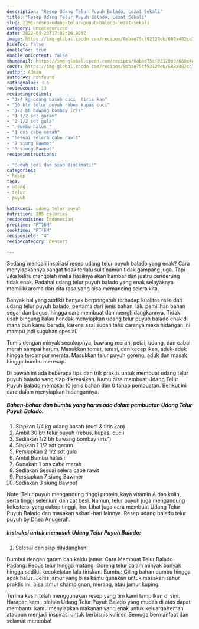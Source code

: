 ```yaml
---
description: "Resep Udang Telur Puyuh Balado, Lezat Sekali"
title: "Resep Udang Telur Puyuh Balado, Lezat Sekali"
slug: 2391-resep-udang-telur-puyuh-balado-lezat-sekali
category: Uncategorized
date: 2022-04-23T17:02:10.920Z
image: https://img-global.cpcdn.com/recipes/0abae75cf92120eb/680x482cq70/udang-telur-puyuh-balado-foto-resep-utama.jpg
hideToc: false
enableToc: true
enableTocContent: false
thumbnail: https://img-global.cpcdn.com/recipes/0abae75cf92120eb/680x482cq70/udang-telur-puyuh-balado-foto-resep-utama.jpg
cover: https://img-global.cpcdn.com/recipes/0abae75cf92120eb/680x482cq70/udang-telur-puyuh-balado-foto-resep-utama.jpg
author: Admin
authorAv: notfound
ratingvalue: 3.6
reviewcount: 13
recipeingredient:
- "1/4 kg udang basah cuci  tiris kan"
- "30 btr telur puyuh rebus kupas cuci"
- "1/2 bh bawang bombay iris"
- "1 1/2 sdt garam"
- "2 1/2 sdt gula"
- " Bumbu halus "
- "1 ons cabe merah"
- "Sesuai selera cabe rawit"
- "7 siung Bawmer"
- "3 siung Bawput"
recipeinstructions:

- "Sudah jadi dan siap dinikmati!"
categories:
- Resep
tags:
- udang
- telur
- puyuh

katakunci: udang telur puyuh 
nutrition: 285 calories
recipecuisine: Indonesian
preptime: "PT16M"
cooktime: "PT46M"
recipeyield: "4"
recipecategory: Dessert

---
```



Sedang mencari inspirasi resep udang telur puyuh balado yang enak? Cara menyiapkannya sangat tidak terlalu sulit namun tidak gampang juga. Tapi Jika keliru mengolah maka hasilnya akan hambar dan justru cenderung tidak enak. Padahal udang telur puyuh balado yang enak selayaknya memiliki aroma dan cita rasa yang bisa memancing selera kita.


Banyak hal yang sedikit banyak berpengaruh terhadap kualitas rasa dari udang telur puyuh balado, pertama dari jenis bahan, lalu pemilihan bahan segar dan bagus, hingga cara membuat dan menghidangkannya. Tidak usah bingung kalau hendak menyiapkan udang telur puyuh balado enak di mana pun kamu berada, karena asal sudah tahu caranya maka hidangan ini mampu jadi suguhan spesial.

Tumis dengan minyak secukupnya, bawang merah, petai, udang, dan cabai merah sampai harum. Masukkan tomat, terasi, dan kecap ikan, aduk-aduk hingga tercampur merata. Masukkan telur puyuh goreng, aduk dan masak hingga bumbu meresap.


Di bawah ini ada beberapa tips dan trik praktis untuk membuat udang telur puyuh balado yang siap dikreasikan. Kamu bisa membuat Udang Telur Puyuh Balado memakai 10 jenis bahan dan 0 tahap pembuatan. Berikut ini cara dalam menyiapkan hidangannya.

<!--inarticleads1-->

##### Bahan-bahan dan bumbu yang harus ada dalam pembuatan Udang Telur Puyuh Balado:

1. Siapkan 1/4 kg udang basah (cuci &amp; tiris kan)
1. Ambil 30 btr telur puyuh (rebus, kupas, cuci)
1. Sediakan 1/2 bh bawang bombay (iris&#34;)
1. Siapkan 1 1/2 sdt garam
1. Persiapkan 2 1/2 sdt gula
1. Ambil  Bumbu halus :
1. Gunakan 1 ons cabe merah
1. Sediakan Sesuai selera cabe rawit
1. Persiapkan 7 siung Bawmer
1. Sediakan 3 siung Bawput


Note: Telur puyuh mengandung tinggi protein, kaya vitamin A dan kolin, serta tinggi selenium dan zat besi. Namun, telur puyuh juga mengandung kolesterol yang cukup tinggi, lho. Lihat juga cara membuat Udang Telur Puyuh Balado dan masakan sehari-hari lainnya. Resep udang balado telur puyuh by Dhea Anugerah. 

<!--inarticleads2-->

##### Instruksi untuk memasak Udang Telur Puyuh Balado:


1. Selesai dan siap dihidangkan!

Bumbui dengan garam dan kaldu jamur. Cara Membuat Telur Balado Padang: Rebus telur hingga matang. Goreng telur dalam minyak banyak hingga sedikit kecokelatan lalu tiriskan. Bumbu: Giling bahan bumbu hingga agak halus. Jenis jamur yang bisa kamu gunakan untuk masakan sahur praktis ini, bisa jamur champignon, merang, atau jamur kuping. 

Terima kasih telah menggunakan resep yang tim kami tampilkan di sini. Harapan kami, olahan Udang Telur Puyuh Balado yang mudah di atas dapat membantu kamu menyiapkan makanan yang enak untuk keluarga/teman ataupun menjadi inspirasi untuk berbisnis kuliner. Semoga bermanfaat dan selamat mencoba!

